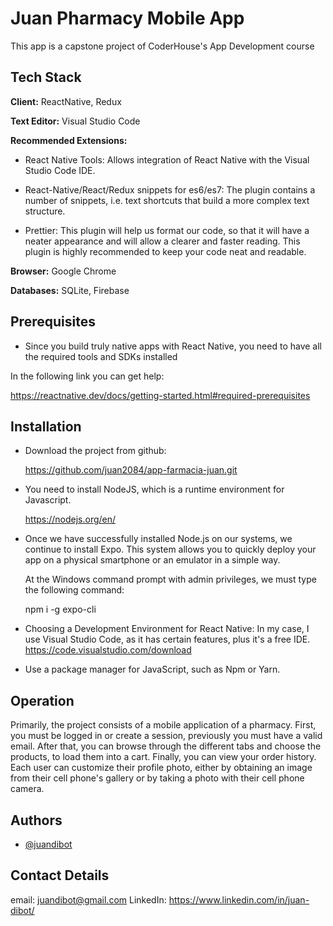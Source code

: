 # Juan Pharmacy Mobile App

This app is a capstone project of CoderHouse's App Development course

## Tech Stack

**Client:** ReactNative, Redux

**Text Editor:** Visual Studio Code

**Recommended Extensions:**

- React Native Tools: Allows integration of React Native with the Visual Studio Code IDE.

- React-Native/React/Redux snippets for es6/es7: The plugin contains a number of snippets, i.e. text shortcuts that build a more complex text structure.

- Prettier: This plugin will help us format our code, so that it will have a neater appearance and will allow a clearer and faster reading. This plugin is highly recommended to keep your code neat and readable.

**Browser:** Google Chrome

**Databases:** SQLite, Firebase

## Prerequisites

- Since you build truly native apps with React Native, you need to have all the required tools and SDKs installed

In the following link you can get help:

https://reactnative.dev/docs/getting-started.html#required-prerequisites

## Installation

- Download the project from github:

  https://github.com/juan2084/app-farmacia-juan.git

- You need to install NodeJS, which is a runtime environment for Javascript.

  https://nodejs.org/en/

- Once we have successfully installed Node.js on our systems, we continue to install Expo. This system allows you to quickly deploy your app on a physical smartphone or an emulator in a simple way.

  At the Windows command prompt with admin privileges, we must type the following command:

  npm i -g expo-cli

- Choosing a Development Environment for React Native:
  In my case, I use Visual Studio Code, as it has certain
  features, plus it's a free IDE.
  https://code.visualstudio.com/download

- Use a package manager for JavaScript, such as Npm or Yarn.

## Operation

Primarily, the project consists of a mobile application of a pharmacy.
First, you must be logged in or create a session, previously you must have a valid email.
After that, you can browse through the different tabs and choose the products, to load them into a cart.
Finally, you can view your order history.
Each user can customize their profile photo, either by obtaining an image from their cell phone's gallery or by taking a photo with their cell phone camera.

## Authors

- [@juandibot](https://github.com/juan2084)

## Contact Details

email: juandibot@gmail.com
LinkedIn: https://www.linkedin.com/in/juan-dibot/
